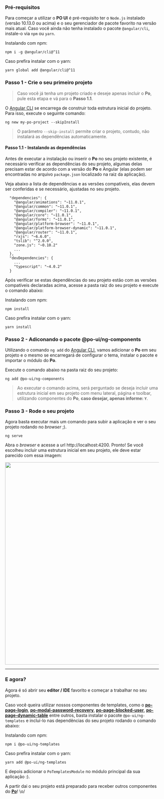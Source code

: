 [comment]: # (@label Primeiros passos)
[comment]: # (@link guides/getting-started)

### Pré-requisitos

Para começar a utilizar o **PO UI** é pré-requisito ter o `Node.js` instalado (versão 10.13.0 ou acima) e o seu gerenciador de pacote favorito na versão mais atual. Caso você ainda não tenha instalado o pacote `@angular/cli`, instale-o via `npm` ou `yarn`.

Instalando com npm:
```
npm i -g @angular/cli@^11
```

Caso prefira instalar com o yarn:
```
yarn global add @angular/cli@^11
```

### Passo 1 - Crie o seu primeiro projeto

> Caso você já tenha um projeto criado e deseje apenas incluir o **Po**, pule esta etapa e vá para o **Passo 1.1**.

O [Angular CLI](https://cli.angular.io/) se encarrega de construir toda estrutura inicial do projeto. Para isso, execute o seguinte comando:

```
ng new my-po-project --skipInstall
```

> O parâmetro `--skip-install` permite criar o projeto, contudo, não instalará as dependências automaticamente.


#### Passo 1.1 - Instalando as dependências

Antes de executar a instalação ou inserir o **Po** no seu projeto existente, é necessário verificar as dependências do seu projeto, algumas delas precisam estar de acordo com a versão do **Po** e Angular (elas podem ser encontradas no arquivo `package.json` localizado na raiz da aplicação).

Veja abaixo a lista de dependências e as versões compatíveis, elas devem ser conferidas e se necessário, ajustadas no seu projeto.

```
  "dependencies": {
    "@angular/animations": "~11.0.1",
    "@angular/common": "~11.0.1",
    "@angular/compiler": "~11.0.1",
    "@angular/core": "~11.0.1",
    "@angular/forms": "~11.0.1",
    "@angular/platform-browser": "~11.0.1",
    "@angular/platform-browser-dynamic": "~11.0.1",
    "@angular/router": "~11.0.1",
    "rxjs": "~6.6.0",
    "tslib": "^2.0.0",
    "zone.js": "~0.10.2"
    ...
  },
  "devDependencies": {
    ...
    "typescript": "~4.0.2"
  }
```

Após verificar se estas dependências do seu projeto estão com as versões compatíveis declaradas acima, acesse a pasta raiz do seu projeto e execute o comando abaixo:

Instalando com npm:
```
npm install
```

Caso prefira instalar com o yarn:
```
yarn install
```

### Passo 2 - Adiconando o pacote @po-ui/ng-components

Utilizando o comando `ng add` do [Angular CLI](https://cli.angular.io/), vamos adicionar o **Po** em seu projeto e o mesmo se encarregará de configurar o tema, instalar o pacote e importar o módulo do **Po**.

Execute o comando abaixo na pasta raiz do seu projeto:

```
ng add @po-ui/ng-components
```

> Ao executar o comando acima, será perguntado se deseja incluir uma estrutura inicial em seu projeto com menu lateral, página e toolbar, utilizando componentes do **Po**, **caso desejar, apenas informe: `Y`**.

### Passo 3 - Rode o seu projeto

Agora basta executar mais um comando para subir a aplicação e ver o seu projeto rodando no *browser* ;).

```
ng serve
```

Abra o *browser* e acesse a url http://localhost:4200. Pronto! Se você escolheu incluir uma estrutura inicial em seu projeto, ele deve estar parecido com essa imagem:

<p class="po-text-center">
  <img src="./assets/graphics/app-running.png" width="660px">
</p>

----

### E agora?

Agora é só abrir seu **editor / IDE** favorito e começar a trabalhar no seu projeto.

Caso você queira utilizar nossos componentes de templates, como o **[po-page-login](/documentation/po-page-login)**, **[po-modal-password-recovery](/documentation/po-modal-password-recovery)**, **[po-page-blocked-user](/documentation/po-page-blocked-user)**, **[po-page-dynamic-table](/documentation/po-page-dynamic-table)** entre outros, basta instalar o pacote `@po-ui/ng-templates` e incluí-lo nas dependências do seu projeto rodando o comando abaixo:

Instalando com npm:
```
npm i @po-ui/ng-templates
```

Caso prefira instalar com o yarn:
```
yarn add @po-ui/ng-templates
```

E depois adicionar o `PoTemplatesModule` no módulo principal da sua aplicação :).

A partir dai o seu projeto está preparado para receber outros componentes do **[Po](/documentation)**! \o/
